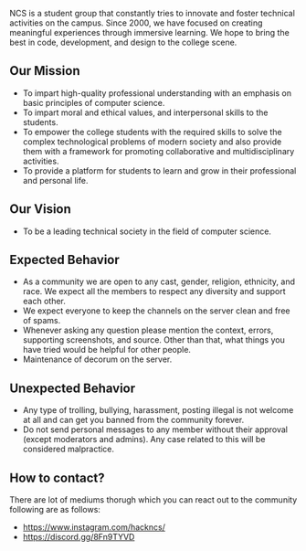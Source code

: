 NCS is a student group that constantly tries to innovate and foster technical activities on the campus. Since 2000, we have focused on creating meaningful experiences through immersive learning. We hope to bring the best in code, development, and design to the college scene.

## Our Mission

* To impart high-quality professional understanding with an emphasis on basic principles of computer science.
* To impart moral and ethical values, and interpersonal skills to the students.
* To empower the college students with the required skills to solve the complex technological problems of modern society and also provide them with a framework for promoting collaborative and multidisciplinary activities.
* To provide a platform for students to learn and grow in their professional and personal life.


## Our Vision

* To be a leading technical society in the field of computer science.

## Expected Behavior
* As a community we are open to any cast, gender, religion, ethnicity, and race. We expect all the members to respect any diversity and support each other.
* We expect everyone to keep the channels on the server clean and free of spams.
* Whenever asking any question please mention the context, errors, supporting screenshots, and source. Other than that, what things you have tried would be helpful for other people.
* Maintenance of decorum on the server.

## Unexpected Behavior
* Any type of trolling, bullying, harassment, posting illegal is not welcome at all and can get you banned from the community forever. 
* Do not send personal messages to any member without their approval (except moderators and admins). Any case related to this will be considered malpractice.

## How to contact?
There are lot of mediums thorugh which you can react out to the community following are as follows:
* https://www.instagram.com/hackncs/
* https://discord.gg/8Fn9TYVD
